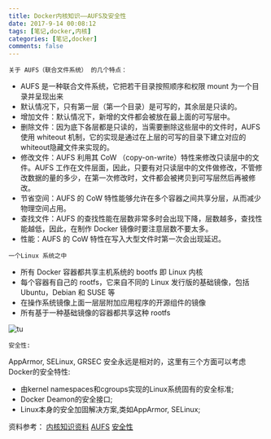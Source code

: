 ```yaml
---
title: Docker内核知识——AUFS及安全性
date: 2017-9-14 00:08:12
tags: [笔记,docker,内核]
categories: [笔记,docker]
comments: false
---
```


`关于 AUFS（联合文件系统） 的几个特点：`

* AUFS 是一种联合文件系统，它把若干目录按照顺序和权限 mount 为一个目录并呈现出来
* 默认情况下，只有第一层（第一个目录）是可写的，其余层是只读的。
* 增加文件：默认情况下，新增的文件都会被放在最上面的可写层中。
* 删除文件：因为底下各层都是只读的，当需要删除这些层中的文件时，AUFS 使用 whiteout 机制，它的实现是通过在上层的可写的目录下建立对应的whiteout隐藏文件来实现的。
* 修改文件：AUFS 利用其 CoW （copy-on-write）特性来修改只读层中的文件。AUFS 工作在文件层面，因此，只要有对只读层中的文件做修改，不管修改数据的量的多少，在第一次修改时，文件都会被拷贝到可写层然后再被修改。
* 节省空间：AUFS 的 CoW 特性能够允许在多个容器之间共享分层，从而减少物理空间占用。
* 查找文件：AUFS 的查找性能在层数非常多时会出现下降，层数越多，查找性能越低，因此，在制作 Docker 镜像时要注意层数不要太多。
* 性能：AUFS 的 CoW 特性在写入大型文件时第一次会出现延迟。

`一个Linux 系统之中`

* 所有 Docker 容器都共享主机系统的 bootfs 即 Linux 内核
* 每个容器有自己的 rootfs，它来自不同的 Linux 发行版的基础镜像，包括 Ubuntu，Debian 和 SUSE 等
* 在操作系统镜像上面一层层附加应用程序的开源组件的镜像
* 所有基于一种基础镜像的容器都共享这种 rootfs

![tu](https://i.loli.net/2017/10/26/59f168e853994.png)

`安全性: `

AppArmor, SELinux, GRSEC
安全永远是相对的，这里有三个方面可以考虑Docker的安全特性:

* 由kernel namespaces和cgroups实现的Linux系统固有的安全标准;
* Docker Deamon的安全接口;
* Linux本身的安全加固解决方案,类如AppArmor, SELinux;

资料参考：
[内核知识资料](http://www.infoq.com/cn/articles/docker-core-technology-preview/)
[AUFS](http://www.cnblogs.com/sammyliu/p/5931383.html)
[安全性](http://www.infoq.com/cn/articles/docker-core-technology-preview/)
